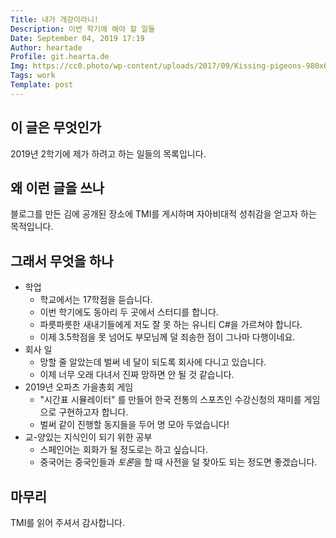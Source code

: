 ```yaml
---
Title: 내가 개강이라니!
Description: 이번 학기에 해야 할 일들
Date: September 04, 2019 17:19
Author: heartade
Profile: git.hearta.de
Img: https://cc0.photo/wp-content/uploads/2017/09/Kissing-pigeons-980x653.jpg
Tags: work
Template: post
---
```



## 이 글은 무엇인가
2019년 2학기에 제가 하려고 하는 일들의 목록입니다.

## 왜 이런 글을 쓰나
블로그를 만든 김에 공개된 장소에 TMI를 게시하며 자아비대적 성취감을 얻고자 하는 목적입니다.


## 그래서 무엇을 하나
* 학업
  * 학교에서는 17학점을 듣습니다.
  * 이번 학기에도 동아리 두 곳에서 스터디를 합니다.
  * 파릇파릇한 새내기들에게 저도 잘 못 하는 유니티 C#을 가르쳐야 합니다.
  * 이제 3.5학점을 못 넘어도 부모님께 덜 죄송한 점이 그나마 다행이네요.
* 회사 일
  * 망할 줄 알았는데 벌써 네 달이 되도록 회사에 다니고 있습니다.
  * 이제 너무 오래 다녀서 진짜 망하면 안 될 것 같습니다.
* 2019년 오파츠 가을총회 게임
  * "시간표 시뮬레이터" 를 만들어 한국 전통의 스포츠인 수강신청의 재미를 게임으로 구현하고자 합니다.
  * 벌써 같이 진행할 동지들을 두어 명 모아 두었습니다!
* 교-양있는 지식인이 되기 위한 공부
  * 스페인어는 회화가 될 정도로는 하고 싶습니다.
  * 중국어는 중국인들과 *토론*을 할 때 사전을 덜 찾아도 되는 정도면 좋겠습니다.


## 마무리
TMI를 읽어 주셔서 감사합니다.
<!--stackedit_data:
eyJoaXN0b3J5IjpbLTUyNTk1MDYzOF19
-->
